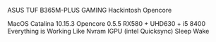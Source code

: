 ASUS TUF B365M-PLUS GAMING Hackintosh Opencore

MacOS Catalina 10.15.3
Opencore 0.5.5
RX580 + UHD630 + i5 8400
Everything is Working
Like Nvram
IGPU (intel Quicksync)
Sleep Wake
